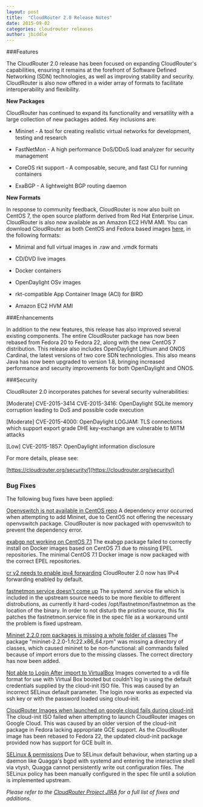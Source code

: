 ```yaml
---
layout: post
title:  "CloudRouter 2.0 Release Notes"
date: 2015-09-02
categories: cloudrouter releases
author: jbiddle 
---
```


###Features

<span dir="ltr">The CloudRouter 2.0 release has been focused on expanding CloudRouter's capabilities, ensuring it remains at the forefront of Software Defined Networking (SDN) technologies, as well as improving stability and security. CloudRouter is also now offered in a wider array of formats to facilitate interoperability and flexibility. </span>


**New Packages** 

CloudRouter has continued to expand its functionality and versatility with a large collection of new packages added. Key inclusions are:

* Mininet - A tool for creating realistic virtual networks for development, testing and research

* FastNetMon - A high performance DoS/DDoS load analyzer for security management

* CoreOS rkt support - A composable, secure, and fast CLI for running containers

* ExaBGP - A lightweight BGP routing daemon

**New Formats** 

In response to community feedback, CloudRouter is now also built on CentOS 7, the open source platform derived from Red Hat Enterprise Linux. CloudRouter is also now available as an Amazon EC2 HVM AMI. You can download CloudRouter as both CentOS and Fedora based images [here](https://cloudrouter.org/download/), in the following formats: 

* Minimal and full virtual images in .raw and .vmdk formats

* CD/DVD live images

* Docker containers 

* OpenDaylight OSv images 

* rkt-compatible App Container Image (ACI) for BIRD 

* Amazon EC2 HVM AMI

###Enhancements

In addition to the new features, this release has also improved several existing components. The entire CloudRouter package has now been rebased from Fedora 20 to Fedora 22, along with the new CentOS 7 distribution. This release also includes OpenDaylight Lithium and ONOS Cardinal, the latest versions of two core SDN technologies. This also means Java has now been upgraded to version 1.8, bringing increased performance and security improvements for both OpenDaylight and ONOS.

###Security 

CloudRouter 2.0 incorporates patches for several security vulnerabilities:

[Moderate] CVE-2015-3414 CVE-2015-3416: OpenDaylight SQLite memory
corruption leading to DoS and possible code execution

[Moderate] CVE-2015-4000: OpenDaylight LOGJAM: TLS connections which
support export grade DHE key-exchange are vulnerable to MITM attacks

[Low] CVE-2015-1857: OpenDaylight information disclosure

For more details, please see:

[https://cloudrouter.org/security/](https://cloudrouter.org/security/)

### Bug Fixes

The following bug fixes have been applied: 

[Openvswitch is not available in CentOS repo](https://cloudrouter.atlassian.net/browse/CR-120) 
A dependency error occurred when attempting to add Mininet, due to CentOS not offering the necessary openvswitch package. CloudRouter is now packaged with openvswitch to prevent the dependency error. 

[exabgp not working on CentOS 7.1](https://cloudrouter.atlassian.net/browse/CR-118)
The exabgp package failed to correctly install on Docker images based on CentOS 7.1 due to missing EPEL repositories. The minimal CentOS 7.1 Docker image is now packaged with the correct EPEL repositories. 

[cr v2 needs to enable ipv4 forwarding](https://cloudrouter.atlassian.net/browse/CR-112)
CloudRouter 2.0 now has IPv4 forwarding enabled by default. 

[fastnetmon service doesn't come up](https://cloudrouter.atlassian.net/browse/CR-97)
The systemd .service file which is included in the upstream source needs to be more flexible to different distrobutions, as currently it hard-codes /opt/fastnetmon/fastnetmon as the location of the binary. In order to not disturb the pristine source, this fix patches the fastnetmon.service file in the spec file as a workaround until the problem is fixed upstream. 

[Mininet 2.2.0 rpm packages is missing a whole folder of classes](https://cloudrouter.atlassian.net/browse/CR-96)
The package "mininet-2.2.0-1.fc22.x86_64.rpm" was missing a directory of classes, which caused mininet to be non-functional: all commands failed because of import errors due to the missing classes. The correct directory has now been added. 

[Not able to Login After import to VirtualBox](https://cloudrouter.atlassian.net/browse/CR-69)
Images converted to a vdi file format for use with Virtual Box booted but couldn't log in using the default credentials supplied by the cloud-init ISO file. This was caused by an incorrect SELinux default parameter. The login now works as expected via ssh key or with the password loaded using cloud-init. 

[CloudRouter Images when launched on google cloud fails during cloud-init](https://cloudrouter.atlassian.net/browse/CR-60)
The cloud-init ISO failed when attempting to launch CloudRouter images on Google Cloud. This was caused by an older version of the cloud-init package in Fedora lacking appropriate GCE support. As the CloudRouter image has been rebased to Fedora 22, the updated cloud-init package provided now has support for GCE built in. 

[SELinux & permissions](https://cloudrouter.atlassian.net/browse/CR-5)
Due to SELinux default behaviour, when starting up a daemon like Quagga's bgpd with systemd and entering the interactive shell via vtysh, Quagga cannot persistently write out configuration files. The SELinux policy has been manually configured in the spec file until a solution is implemented upstream.

_Please refer to the [CloudRouter Project JIRA](https://cloudrouter.atlassian.net/browse/DOCKER-8?jql=%22Target%20Milestone%22%20%3D%20CR-2) for a full list of fixes and additions._ 






